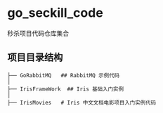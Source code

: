 # go_seckill_code
秒杀项目代码仓库集合

##  项目目录结构 
```
├── GoRabbitMQ   ## RabbitMQ 示例代码 
│ 
├── IrisFrameWork  ## Iris 基础入门实例 
│ 
├── IrisMovies   # Iris 中文文档电影项目入门实例代码

```